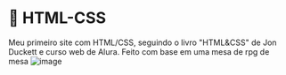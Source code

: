 # 🔵 HTML-CSS
 Meu primeiro site com HTML/CSS, seguindo o livro "HTML&CSS" de Jon Duckett e curso web de Alura. Feito com base em uma mesa de rpg de mesa
![image](https://user-images.githubusercontent.com/27168630/143334675-a24f06da-c3b4-42a6-89a5-06a6e277bfce.png)
